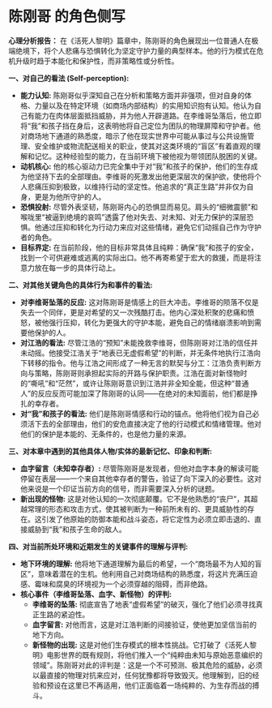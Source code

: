 # 陈刚哥 的角色侧写

**心理分析报告：**
在《活死人黎明》篇章中，陈刚哥的角色展现出一位普通人在极端绝境下，将个人悲痛与恐惧转化为坚定守护力量的典型样本。他的行为模式在危机升级时趋于本能化和保护性，而非策略性或分析性。

**一、对自己的看法 (Self-perception):**
*   **能力认知:** 陈刚哥似乎深知自己在分析和策略方面并非强项，但对自身的体格、力量以及在特定环境（如商场内部结构）的实用知识抱有认知。他认为自己有能力在肉体层面抵挡威胁，并为他人开辟道路。在李维哥坠落后，他立即将“我”和孩子挡在身后，这表明他将自己定位为团队的物理屏障和守护者。他对商场地下通道的熟悉度，暗示了他在现实世界中可能从事过与公共设施管理、安全维护或物流配送相关的职业，使其对这类环境的“盲区”有着直观的理解和记忆。这种经验型的能力，在当前环境下被他视为带领团队脱困的关键。
*   **动机核心:** 他的核心驱动力已完全集中于对“我”和孩子的保护，他们的生存成为他坚持下去的全部理由。李维哥的死激发出他更深层次的保护欲，使他将个人悲痛压抑到极致，以维持行动的坚定性。他追求的“真正生路”并非仅为自身，更是为他所守护的人。
*   **恐惧投射:** 尽管外表坚韧，陈刚哥内心的恐惧显而易见。肩头的“细微震颤”和喉咙里“被逼到绝境的哀鸣”透露了他对失去、对未知、对无力保护的深层恐惧。他通过压抑和转化为行动力来应对这些情绪，避免它们动摇自己作为守护者的角色。
*   **目标界定:** 在当前阶段，他的目标非常具体且纯粹：确保“我”和孩子的安全，找到一个可供避难或逃离的实际出口。他不再寄希望于宏大的救援，而是将注意力放在每一步的具体行动上。

**二、对其他关键角色的具体行为和事件的看法:**
*   **对李维哥坠落的反应:** 这对陈刚哥是情感上的巨大冲击。李维哥的陨落不仅是失去一个同伴，更是对希望的又一次残酷打击。他内心深处积聚的悲痛和愤怒，被他强行压抑，转化为更强大的守护本能，避免自己的情绪崩溃影响到需要他保护的人。
*   **对江浩的看法:** 尽管江浩的“预知”未能挽救李维哥，但陈刚哥对江浩的信任并未动摇。他接受江浩关于“地表已无虚假希望”的判断，并无条件地执行江浩向下转移的指令。他与江浩之间形成了一种无言的默契与分工：江浩负责判断方向与策略，陈刚哥则承担起实际的开路与保护职责。江浩在面对新怪物时的“嘶吼”和“茫然”，或许让陈刚哥意识到江浩并非全知全能，但这种“普通人”的反应反而可能加深了陈刚哥的认同——在绝对的未知面前，他们都是挣扎的幸存者。
*   **对“我”和孩子的看法:** 他们是陈刚哥情感和行动的锚点。他将他们视为自己必须活下去的全部理由，他们的安危直接决定了他的行动模式和情绪管理。他对他们的保护是本能的、无条件的，也是他力量的来源。

**三、对本章中遇到的其他具体人物/实体的最新记忆、印象和判断:**
*   **血字留言（未知幸存者）:** 尽管陈刚哥是发现者，但他对血字本身的解读可能停留在表层——一个来自其他幸存者的警告，验证了向下深入的必要性。这对他来说是一个印证当前方向的信号，而非需要深入分析的谜题。
*   **新出现的怪物:** 这是对他认知的一次彻底颠覆。它不是他熟悉的“丧尸”，其超越常理的形态和攻击方式，使其被判断为一种前所未有的、更具威胁性的存在。这引发了他原始的防御本能和战斗姿态，将它定性为必须立即击退的、直接威胁到“我”和孩子生命的敌人。

**四、对当前所处环境和近期发生的关键事件的理解与评判:**
*   **地下环境的理解:** 他将地下通道理解为最后的希望，一个“商场最不为人知的盲区”，意味着潜在的生机。他利用自己对商场结构的熟悉度，将这片充满压迫感、霉味和腐臭的环境视为一个必须穿越的阻碍，而非绝路。
*   **核心事件（李维哥坠落、血字、新怪物）的评判:**
    *   **李维哥的坠落:** 彻底宣告了地表“虚假希望”的破灭，强化了他们必须寻找真正生路的紧迫性。
    *   **血字留言:** 对他而言，这是对江浩判断的间接验证，使他更加坚信当前的地下方向。
    *   **新怪物的出现:** 这是对他们生存模式的根本性挑战。它打破了《活死人黎明》电影世界的既有规则，将他们推入一个“纯粹由未知与原始恶意编织的领域”。陈刚哥对此的评判是：这是一个不可预测、极其危险的威胁，必须以最直接的物理对抗来应对，任何犹豫都将导致毁灭。他理解到，旧的经验和预设在这里已不再适用，他们正面临着一场纯粹的、为生存而战的搏斗。